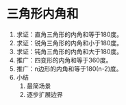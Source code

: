 # 三角形内角和

1. 求证：直角三角形的内角和等于180度。
2. 求证：锐角三角形的内角和小于180度。
3. 求证：钝角三角形的内角和大于180度。
4. 推广：四变形的内角和等于360度。
5. 推广：n边形的内角和等于180(n-2)度。
6. 小结
   1. 最简场景
   2. 逐步扩展边界